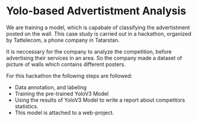 # Yolo-based Advertistment Analysis

We are training a model, which is capabale of classifying the advertistment posted on the wall. This case study is carried out in a hackathon, organized by Tattelecom, a phone company in Tatarstan.

It is neccessary for the company to analyze the competition, before advertising their services in an area. So the company made a dataset of picture of walls which contains different posters.

For this hackathon the following steps are followed:

- Data annotation, and labeling
- Training the pre-trained YoloV3 Model
- Using the results of YoloV3 Model to write a report about competitors statistics.
- This model is attached to a web-project.
